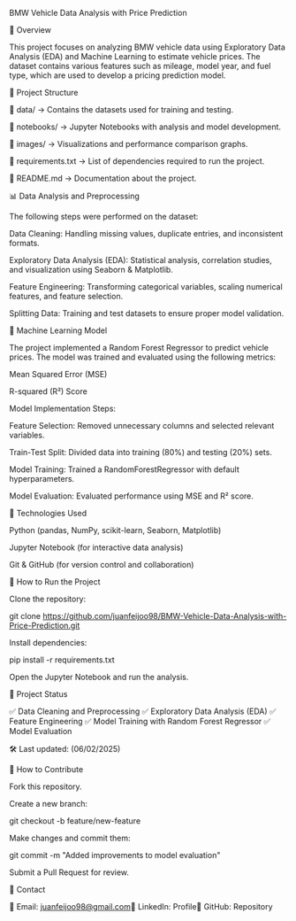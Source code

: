 BMW Vehicle Data Analysis with Price Prediction

📌 Overview

This project focuses on analyzing BMW vehicle data using Exploratory Data Analysis (EDA) and Machine Learning to estimate vehicle prices. The dataset contains various features such as mileage, model year, and fuel type, which are used to develop a pricing prediction model.

📂 Project Structure

📁 data/ → Contains the datasets used for training and testing.

📁 notebooks/ → Jupyter Notebooks with analysis and model development.

📁 images/ → Visualizations and performance comparison graphs.

📄 requirements.txt → List of dependencies required to run the project.

📄 README.md → Documentation about the project.

📊 Data Analysis and Preprocessing

The following steps were performed on the dataset:

Data Cleaning: Handling missing values, duplicate entries, and inconsistent formats.

Exploratory Data Analysis (EDA): Statistical analysis, correlation studies, and visualization using Seaborn & Matplotlib.

Feature Engineering: Transforming categorical variables, scaling numerical features, and feature selection.

Splitting Data: Training and test datasets to ensure proper model validation.

🤖 Machine Learning Model

The project implemented a Random Forest Regressor to predict vehicle prices. The model was trained and evaluated using the following metrics:

Mean Squared Error (MSE)

R-squared (R²) Score

Model Implementation Steps:

Feature Selection: Removed unnecessary columns and selected relevant variables.

Train-Test Split: Divided data into training (80%) and testing (20%) sets.

Model Training: Trained a RandomForestRegressor with default hyperparameters.

Model Evaluation: Evaluated performance using MSE and R² score.

🔧 Technologies Used

Python (pandas, NumPy, scikit-learn, Seaborn, Matplotlib)

Jupyter Notebook (for interactive data analysis)

Git & GitHub (for version control and collaboration)

📌 How to Run the Project

Clone the repository:

git clone https://github.com/juanfeijoo98/BMW-Vehicle-Data-Analysis-with-Price-Prediction.git

Install dependencies:

pip install -r requirements.txt

Open the Jupyter Notebook and run the analysis.

📌 Project Status

✅ Data Cleaning and Preprocessing
✅ Exploratory Data Analysis (EDA)
✅ Feature Engineering
✅ Model Training with Random Forest Regressor
✅ Model Evaluation

🛠 Last updated: (06/02/2025)

📌 How to Contribute

Fork this repository.

Create a new branch:

git checkout -b feature/new-feature

Make changes and commit them:

git commit -m "Added improvements to model evaluation"

Submit a Pull Request for review.

📩 Contact

📧 Email: juanfeijoo98@gmail.com🔗 LinkedIn: Profile🔗 GitHub: Repository
